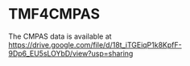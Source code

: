 # TMF4CMPAS
The CMPAS data is available at https://drive.google.com/file/d/18t_iTGEiqP1k8KpfF-9Dp6_EU5sLOYbD/view?usp=sharing
